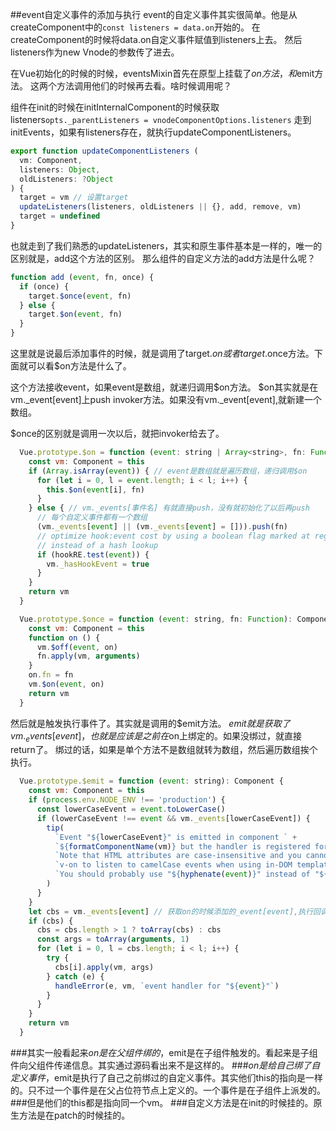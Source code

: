 ##event自定义事件的添加与执行
event的自定义事件其实很简单。他是从createComponent中的```const listeners = data.on```开始的。
在createComponent的时候将data.on自定义事件赋值到listeners上去。
然后listeners作为new Vnode的参数传了进去。

在Vue初始化的时候的时候，eventsMixin首先在原型上挂载了$on方法，和$emit方法。
这两个方法调用他们的时候再去看。啥时候调用呢？

组件在init的时候在initInternalComponent的时候获取listeners```opts._parentListeners = vnodeComponentOptions.listeners```
走到initEvents，如果有listeners存在，就执行updateComponentListeners。
```javascript 1.6
export function updateComponentListeners (
  vm: Component,
  listeners: Object,
  oldListeners: ?Object
) {
  target = vm // 设置target
  updateListeners(listeners, oldListeners || {}, add, remove, vm)
  target = undefined
}
```
也就走到了我们熟悉的updateListeners，其实和原生事件基本是一样的，唯一的区别就是，add这个方法的区别。
那么组件的自定义方法的add方法是什么呢？
```javascript 1.6
function add (event, fn, once) {
  if (once) {
    target.$once(event, fn)
  } else {
    target.$on(event, fn)
  }
}
```
这里就是说最后添加事件的时候，就是调用了target.$on或者target.$once方法。下面就可以看$on方法是什么了。

这个方法接收event，如果event是数组，就递归调用$on方法。
$on其实就是在vm._event[event]上push invoker方法。如果没有vm._event[event],就新建一个数组。

$once的区别就是调用一次以后，就把invoker给去了。
```javascript 1.6
  Vue.prototype.$on = function (event: string | Array<string>, fn: Function): Component { // 在初始化vue的时候会执行,给组件绑定自定义事件的时候会作为add传入
    const vm: Component = this
    if (Array.isArray(event)) { // event是数组就是遍历数组，递归调用$on
      for (let i = 0, l = event.length; i < l; i++) {
        this.$on(event[i], fn)
      }
    } else { // vm._events[事件名] 有就直接push，没有就初始化了以后再push
      // 每个自定义事件都有一个数组
      (vm._events[event] || (vm._events[event] = [])).push(fn)
      // optimize hook:event cost by using a boolean flag marked at registration
      // instead of a hash lookup
      if (hookRE.test(event)) {
        vm._hasHookEvent = true
      }
    }
    return vm
  }

  Vue.prototype.$once = function (event: string, fn: Function): Component {
    const vm: Component = this
    function on () {
      vm.$off(event, on)
      fn.apply(vm, arguments)
    }
    on.fn = fn
    vm.$on(event, on)
    return vm
  }
```

然后就是触发执行事件了。其实就是调用的$emit方法。
$emit就是获取了vm._events[event]，也就是应该是之前在$on上绑定的。如果没绑过，就直接return了。
绑过的话，如果是单个方法不是数组就转为数组，然后遍历数组挨个执行。
```javascript 1.6
  Vue.prototype.$emit = function (event: string): Component {
    const vm: Component = this
    if (process.env.NODE_ENV !== 'production') {
      const lowerCaseEvent = event.toLowerCase()
      if (lowerCaseEvent !== event && vm._events[lowerCaseEvent]) {
        tip(
          `Event "${lowerCaseEvent}" is emitted in component ` +
          `${formatComponentName(vm)} but the handler is registered for "${event}". ` +
          `Note that HTML attributes are case-insensitive and you cannot use ` +
          `v-on to listen to camelCase events when using in-DOM templates. ` +
          `You should probably use "${hyphenate(event)}" instead of "${event}".`
        )
      }
    }
    let cbs = vm._events[event] // 获取on的时候添加的_event[event],执行回调函数
    if (cbs) {
      cbs = cbs.length > 1 ? toArray(cbs) : cbs
      const args = toArray(arguments, 1)
      for (let i = 0, l = cbs.length; i < l; i++) {
        try {
          cbs[i].apply(vm, args)
        } catch (e) {
          handleError(e, vm, `event handler for "${event}"`)
        }
      }
    }
    return vm
  }
```

###其实一般看起来$on是在父组件绑的，$emit是在子组件触发的。看起来是子组件向父组件传递信息。其实通过源码看出来不是这样的。
###$on是给自己绑了自定义事件，$emit是执行了自己之前绑过的自定义事件。其实他们this的指向是一样的。只不过一个事件是在父占位符节点上定义的。一个事件是在子组件上派发的。
###但是他们的this都是指向同一个vm。
###自定义方法是在init的时候挂的。原生方法是在patch的时候挂的。
